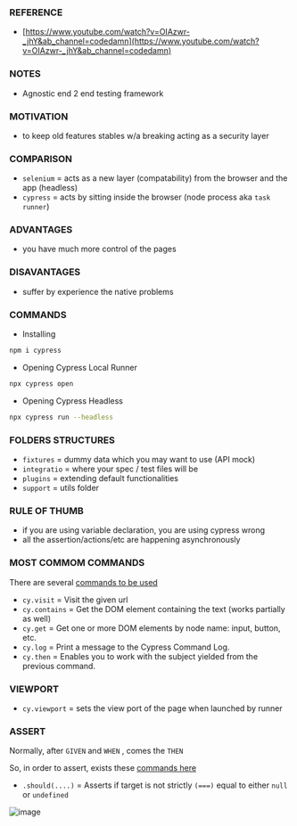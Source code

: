 ### REFERENCE

- [https://www.youtube.com/watch?v=OIAzwr-_jhY&ab_channel=codedamn](https://www.youtube.com/watch?v=OIAzwr-_jhY&ab_channel=codedamn)

### NOTES

- Agnostic end 2 end testing framework

### MOTIVATION

- to keep old features stables w/a breaking acting as a security layer

### COMPARISON

- `selenium` = acts as a new layer (compatability) from the browser and the app (headless)
- `cypress` = acts by sitting inside the browser (node process aka `task runner`)

### ADVANTAGES

- you have much more control of the pages

### DISAVANTAGES

- suffer by experience the native problems

### COMMANDS

- Installing

```bash
npm i cypress
```

- Opening Cypress Local Runner

```bash
npx cypress open
```

- Opening Cypress Headless

```bash
npx cypress run --headless
```

### FOLDERS STRUCTURES

- `fixtures` = dummy data which you may want to use (API mock)
- `integratio` = where your spec / test files will be
- `plugins` = extending default functionalities
- `support`  = utils folder

### RULE OF THUMB

- if you are using variable declaration, you are using cypress wrong
- all the assertion/actions/etc are happening asynchronously

### MOST COMMOM COMMANDS

There are several [commands to be used](https://docs.cypress.io/api/commands/and)

- `cy.visit` = Visit the given url
- `cy.contains` = Get the DOM element containing the text (works partially as well)
- `cy.get` = Get one or more DOM elements by node name: input, button, etc.
- `cy.log` = Print a message to the Cypress Command Log.
- `cy.then` = Enables you to work with the subject yielded from the previous command.

### VIEWPORT

- `cy.viewport` = sets the view port of the page when launched by runner

### ASSERT

Normally, after `GIVEN` and `WHEN` , comes the `THEN`

So, in order to assert, exists these [commands here](https://docs.cypress.io/guides/references/assertions)

- `.should(....)` = Asserts if target is not strictly `(===)` equal to either `null` or `undefined`

![image](https://user-images.githubusercontent.com/8363610/128611644-904e63c2-816c-4cd9-89d0-8ca4e0ef9735.png)

